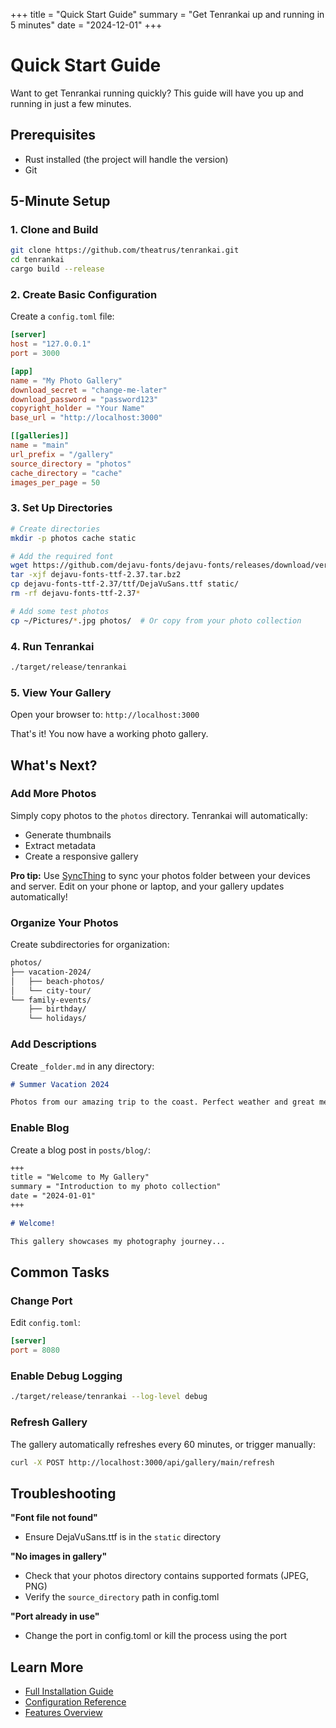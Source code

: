 +++
title = "Quick Start Guide"
summary = "Get Tenrankai up and running in 5 minutes"
date = "2024-12-01"
+++

# Quick Start Guide

Want to get Tenrankai running quickly? This guide will have you up and running in just a few minutes.

## Prerequisites

- Rust installed (the project will handle the version)
- Git

## 5-Minute Setup

### 1. Clone and Build

```bash
git clone https://github.com/theatrus/tenrankai.git
cd tenrankai
cargo build --release
```

### 2. Create Basic Configuration

Create a `config.toml` file:

```toml
[server]
host = "127.0.0.1"
port = 3000

[app]
name = "My Photo Gallery"
download_secret = "change-me-later"
download_password = "password123"
copyright_holder = "Your Name"
base_url = "http://localhost:3000"

[[galleries]]
name = "main"
url_prefix = "/gallery"
source_directory = "photos"
cache_directory = "cache"
images_per_page = 50
```

### 3. Set Up Directories

```bash
# Create directories
mkdir -p photos cache static

# Add the required font
wget https://github.com/dejavu-fonts/dejavu-fonts/releases/download/version_2_37/dejavu-fonts-ttf-2.37.tar.bz2
tar -xjf dejavu-fonts-ttf-2.37.tar.bz2
cp dejavu-fonts-ttf-2.37/ttf/DejaVuSans.ttf static/
rm -rf dejavu-fonts-ttf-2.37*

# Add some test photos
cp ~/Pictures/*.jpg photos/  # Or copy from your photo collection
```

### 4. Run Tenrankai

```bash
./target/release/tenrankai
```

### 5. View Your Gallery

Open your browser to: `http://localhost:3000`

That's it! You now have a working photo gallery.

## What's Next?

### Add More Photos

Simply copy photos to the `photos` directory. Tenrankai will automatically:
- Generate thumbnails
- Extract metadata
- Create a responsive gallery

**Pro tip:** Use [SyncThing](https://syncthing.net/) to sync your photos folder between your devices and server. Edit on your phone or laptop, and your gallery updates automatically!

### Organize Your Photos

Create subdirectories for organization:

```bash
photos/
├── vacation-2024/
│   ├── beach-photos/
│   └── city-tour/
└── family-events/
    ├── birthday/
    └── holidays/
```

### Add Descriptions

Create `_folder.md` in any directory:

```markdown
# Summer Vacation 2024

Photos from our amazing trip to the coast. Perfect weather and great memories!
```

### Enable Blog

Create a blog post in `posts/blog/`:

```markdown
+++
title = "Welcome to My Gallery"
summary = "Introduction to my photo collection"
date = "2024-01-01"
+++

# Welcome!

This gallery showcases my photography journey...
```

## Common Tasks

### Change Port

Edit `config.toml`:
```toml
[server]
port = 8080
```

### Enable Debug Logging

```bash
./target/release/tenrankai --log-level debug
```

### Refresh Gallery

The gallery automatically refreshes every 60 minutes, or trigger manually:

```bash
curl -X POST http://localhost:3000/api/gallery/main/refresh
```

## Troubleshooting

**"Font file not found"**
- Ensure DejaVuSans.ttf is in the `static` directory

**"No images in gallery"**
- Check that your photos directory contains supported formats (JPEG, PNG)
- Verify the `source_directory` path in config.toml

**"Port already in use"**
- Change the port in config.toml or kill the process using the port

## Learn More

- [Full Installation Guide](/docs/01-installation)
- [Configuration Reference](/docs/02-configuration)
- [Features Overview](/features)